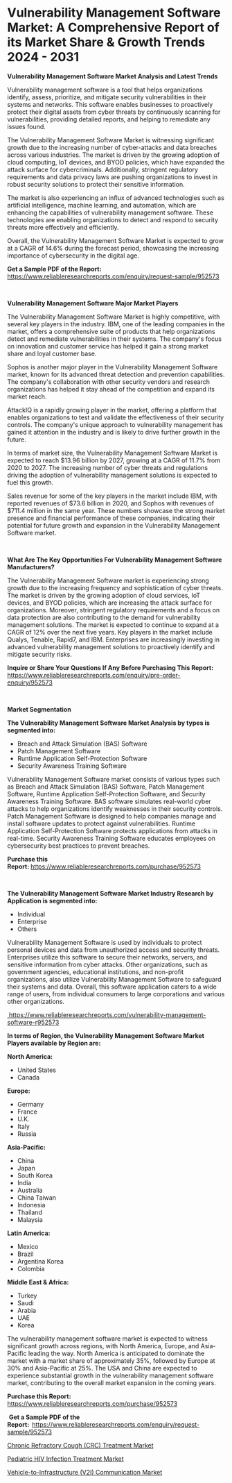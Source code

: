 <p><h1>Vulnerability Management Software Market: A Comprehensive Report of its Market Share & Growth Trends 2024 - 2031</h1></p><p><strong>Vulnerability Management Software Market Analysis and Latest Trends</strong></p>
<p><p>Vulnerability management software is a tool that helps organizations identify, assess, prioritize, and mitigate security vulnerabilities in their systems and networks. This software enables businesses to proactively protect their digital assets from cyber threats by continuously scanning for vulnerabilities, providing detailed reports, and helping to remediate any issues found.</p><p>The Vulnerability Management Software Market is witnessing significant growth due to the increasing number of cyber-attacks and data breaches across various industries. The market is driven by the growing adoption of cloud computing, IoT devices, and BYOD policies, which have expanded the attack surface for cybercriminals. Additionally, stringent regulatory requirements and data privacy laws are pushing organizations to invest in robust security solutions to protect their sensitive information.</p><p>The market is also experiencing an influx of advanced technologies such as artificial intelligence, machine learning, and automation, which are enhancing the capabilities of vulnerability management software. These technologies are enabling organizations to detect and respond to security threats more effectively and efficiently.</p><p>Overall, the Vulnerability Management Software Market is expected to grow at a CAGR of 14.6% during the forecast period, showcasing the increasing importance of cybersecurity in the digital age.</p></p>
<p><strong>Get a Sample PDF of the Report:&nbsp;</strong> <a href="https://www.reliableresearchreports.com/enquiry/request-sample/952573">https://www.reliableresearchreports.com/enquiry/request-sample/952573</a></p>
<p>&nbsp;</p>
<p><strong>Vulnerability Management Software Major Market Players</strong></p>
<p><p>The Vulnerability Management Software Market is highly competitive, with several key players in the industry. IBM, one of the leading companies in the market, offers a comprehensive suite of products that help organizations detect and remediate vulnerabilities in their systems. The company's focus on innovation and customer service has helped it gain a strong market share and loyal customer base.</p><p>Sophos is another major player in the Vulnerability Management Software market, known for its advanced threat detection and prevention capabilities. The company's collaboration with other security vendors and research organizations has helped it stay ahead of the competition and expand its market reach.</p><p>AttackIQ is a rapidly growing player in the market, offering a platform that enables organizations to test and validate the effectiveness of their security controls. The company's unique approach to vulnerability management has gained it attention in the industry and is likely to drive further growth in the future.</p><p>In terms of market size, the Vulnerability Management Software Market is expected to reach $13.96 billion by 2027, growing at a CAGR of 11.7% from 2020 to 2027. The increasing number of cyber threats and regulations driving the adoption of vulnerability management solutions is expected to fuel this growth.</p><p>Sales revenue for some of the key players in the market include IBM, with reported revenues of $73.6 billion in 2020, and Sophos with revenues of $711.4 million in the same year. These numbers showcase the strong market presence and financial performance of these companies, indicating their potential for future growth and expansion in the Vulnerability Management Software market.</p></p>
<p>&nbsp;</p>
<p><strong>What Are The Key Opportunities For Vulnerability Management Software Manufacturers?</strong></p>
<p><p>The Vulnerability Management Software market is experiencing strong growth due to the increasing frequency and sophistication of cyber threats. The market is driven by the growing adoption of cloud services, IoT devices, and BYOD policies, which are increasing the attack surface for organizations. Moreover, stringent regulatory requirements and a focus on data protection are also contributing to the demand for vulnerability management solutions. The market is expected to continue to expand at a CAGR of 12% over the next five years. Key players in the market include Qualys, Tenable, Rapid7, and IBM. Enterprises are increasingly investing in advanced vulnerability management solutions to proactively identify and mitigate security risks.</p></p>
<p><strong>Inquire or Share Your Questions If Any Before Purchasing This Report:</strong> <a href="https://www.reliableresearchreports.com/enquiry/pre-order-enquiry/952573">https://www.reliableresearchreports.com/enquiry/pre-order-enquiry/952573</a></p>
<p>&nbsp;</p>
<p><strong>Market Segmentation</strong></p>
<p><strong>The Vulnerability Management Software Market Analysis by types is segmented into:</strong></p>
<p><ul><li>Breach and Attack Simulation (BAS) Software</li><li>Patch Management Software</li><li>Runtime Application Self-Protection Software</li><li>Security Awareness Training Software</li></ul></p>
<p><p>Vulnerability Management Software market consists of various types such as Breach and Attack Simulation (BAS) Software, Patch Management Software, Runtime Application Self-Protection Software, and Security Awareness Training Software. BAS software simulates real-world cyber attacks to help organizations identify weaknesses in their security controls. Patch Management Software is designed to help companies manage and install software updates to protect against vulnerabilities. Runtime Application Self-Protection Software protects applications from attacks in real-time. Security Awareness Training Software educates employees on cybersecurity best practices to prevent breaches.</p></p>
<p><strong>Purchase this Report:&nbsp;</strong><a href="https://www.reliableresearchreports.com/purchase/952573">https://www.reliableresearchreports.com/purchase/952573</a></p>
<p>&nbsp;</p>
<p><strong>The Vulnerability Management Software Market Industry Research by Application is segmented into:</strong></p>
<p><ul><li>Individual</li><li>Enterprise</li><li>Others</li></ul></p>
<p><p>Vulnerability Management Software is used by individuals to protect personal devices and data from unauthorized access and security threats. Enterprises utilize this software to secure their networks, servers, and sensitive information from cyber attacks. Other organizations, such as government agencies, educational institutions, and non-profit organizations, also utilize Vulnerability Management Software to safeguard their systems and data. Overall, this software application caters to a wide range of users, from individual consumers to large corporations and various other organizations.</p></p>
<p><a href="https://www.reliableresearchreports.com/vulnerability-management-software-r952573">&nbsp;https://www.reliableresearchreports.com/vulnerability-management-software-r952573</a></p>
<p><strong>In terms of Region, the Vulnerability Management Software Market Players available by Region are:</strong></p>
<p>
    <p> <strong> North America: </strong>
        <ul>
            <li>United States</li>
            <li>Canada</li>
        </ul>
        </p> 
    <p> <strong> Europe: </strong>
        <ul>
            <li>Germany</li>
            <li>France</li>
            <li>U.K.</li>
            <li>Italy</li>
            <li>Russia</li>
        </ul>
        </p> 
    <p> <strong> Asia-Pacific: </strong>
        <ul>
            <li>China</li>
            <li>Japan</li>
            <li>South Korea</li>
            <li>India</li>
            <li>Australia</li>
            <li>China Taiwan</li>
            <li>Indonesia</li>
            <li>Thailand</li>
            <li>Malaysia</li>
        </ul>
        </p> 
    <p> <strong> Latin America: </strong>
        <ul>
            <li>Mexico</li>
            <li>Brazil</li>
            <li>Argentina Korea</li>
            <li>Colombia</li>
        </ul>
        </p> 
    <p> <strong> Middle East & Africa: </strong>
        <ul>
            <li>Turkey</li>
            <li>Saudi</li>
            <li>Arabia</li>
            <li>UAE</li>
            <li>Korea</li>
        </ul>
    </p>
    </p>
<p><p>The vulnerability management software market is expected to witness significant growth across regions, with North America, Europe, and Asia-Pacific leading the way. North America is anticipated to dominate the market with a market share of approximately 35%, followed by Europe at 30% and Asia-Pacific at 25%. The USA and China are expected to experience substantial growth in the vulnerability management software market, contributing to the overall market expansion in the coming years.</p></p>
<p><strong>Purchase this Report: </strong><a href="https://www.reliableresearchreports.com/purchase/952573">https://www.reliableresearchreports.com/purchase/952573</a></p>
<p>&nbsp;<strong>Get a Sample PDF of the Report:&nbsp;&nbsp;</strong><a href="https://www.reliableresearchreports.com/enquiry/request-sample/952573">https://www.reliableresearchreports.com/enquiry/request-sample/952573</a></p>
<p><strong></strong></p>
<p><p><a href="https://www.linkedin.com/pulse/chronic-refractory-cough-crc-treatment-market-report-reveals-hqdef">Chronic Refractory Cough (CRC) Treatment Market</a></p><p><a href="https://www.linkedin.com/pulse/pediatric-hiv-infection-treatment-market-report-reveals-zlite">Pediatric HIV Infection Treatment Market</a></p><p><a href="https://www.linkedin.com/pulse/vehicle-to-infrastructure-v2i-communication-market-analysis-prw6c">Vehicle-to-Infrastructure (V2I) Communication Market</a></p></p>